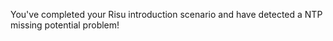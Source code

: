 You've completed your Risu introduction scenario and have detected a NTP missing potential problem!
